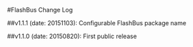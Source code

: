 #FlashBus Change Log

##v1.1.1 (date: 20151103): Configurable FlashBus package name

##v1.1.0 (date: 20150820): First public release